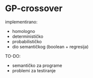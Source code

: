 GP-crossover
============
implementirano:
- homologno
- determinističko
- probabilističko
- dio semantičkog (boolean + regresija)

TO-DO:
- semantičko za programe
- problemi za testiranje
